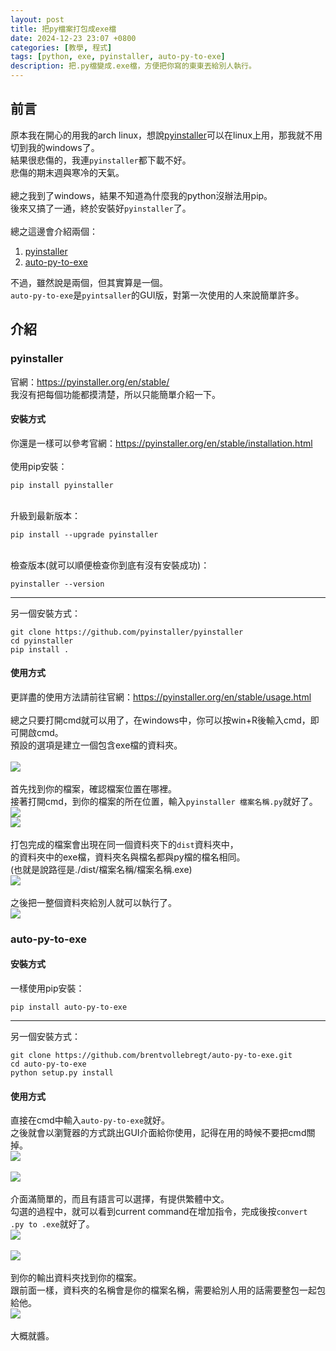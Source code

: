 ```yaml
---
layout: post
title: 把py檔案打包成exe檔
date: 2024-12-23 23:07 +0800
categories: [教學, 程式]
tags: [python, exe, pyinstaller, auto-py-to-exe]
description: 把.py檔變成.exe檔，方便把你寫的東東丟給別人執行。
---
```

## 前言
原本我在開心的用我的arch linux，想說[pyinstaller](https://pyinstaller.org/en/stable/)可以在linux上用，那我就不用切到我的windows了。<br>
結果很悲傷的，我連`pyinstaller`都下載不好。<br>
悲傷的期末週與寒冷的天氣。<br>
<br>
總之我到了windows，結果不知道為什麼我的python沒辦法用pip。<br>
後來又搞了一通，終於安裝好`pyinstaller`了。<br>
<br>
總之這邊會介紹兩個：

1. [pyinstaller](https://pyinstaller.org/en/stable/)
2. [auto-py-to-exe](https://pypi.org/project/auto-py-to-exe/)

不過，雖然說是兩個，但其實算是一個。<br>
`auto-py-to-exe`是`pyintsaller`的GUI版，對第一次使用的人來說簡單許多。

## 介紹
### pyinstaller
官網：<https://pyinstaller.org/en/stable/><br>
我沒有把每個功能都摸清楚，所以只能簡單介紹一下。

#### 安裝方式
你還是一樣可以參考官網：<https://pyinstaller.org/en/stable/installation.html><br>
<br>
使用pip安裝：<br>

```
pip install pyinstaller
```
<br>
升級到最新版本：<br>

```
pip install --upgrade pyinstaller
```
<br>
檢查版本(就可以順便檢查你到底有沒有安裝成功)：<br>

```
pyinstaller --version
```

---

另一個安裝方式：<br>

```
git clone https://github.com/pyinstaller/pyinstaller
cd pyinstaller
pip install .
```

#### 使用方式
更詳盡的使用方法請前往官網：<https://pyinstaller.org/en/stable/usage.html><br>
<br>
總之只要打開cmd就可以用了，在windows中，你可以按win+R後輸入cmd，即可開啟cmd。<br>
預設的選項是建立一個包含exe檔的資料夾。<br>
<br>
![](/assets/img/image/把py檔案打包成exe檔/檔案位置.png)<br>
<br>
首先找到你的檔案，確認檔案位置在哪裡。<br>
接著打開cmd，到你的檔案的所在位置，輸入`pyinstaller 檔案名稱.py`就好了。<br>
![](/assets/img/image/把py檔案打包成exe檔/打包過程1.png)<br>
![](/assets/img/image/把py檔案打包成exe檔/打包過程2.png)<br>
<br>
打包完成的檔案會出現在同一個資料夾下的`dist`資料夾中，<br>
的資料夾中的exe檔，資料夾名與檔名都與py檔的檔名相同。<br>
(也就是說路徑是./dist/檔案名稱/檔案名稱.exe)<br>
![](/assets/img/image/把py檔案打包成exe檔/打包內容物.png)<br>
<br>
之後把一整個資料夾給別人就可以執行了。<br>
![](/assets/img/image/把py檔案打包成exe檔/helloworld.png)

### auto-py-to-exe
#### 安裝方式
一樣使用pip安裝：<br>

```
pip install auto-py-to-exe
```

---

另一個安裝方式：<br>

```
git clone https://github.com/brentvollebregt/auto-py-to-exe.git
cd auto-py-to-exe
python setup.py install
```

#### 使用方式
直接在cmd中輸入`auto-py-to-exe`就好。<br>
之後就會以瀏覽器的方式跳出GUI介面給你使用，記得在用的時候不要把cmd關掉。<br>
![](/assets/img/image/把py檔案打包成exe檔/不要關掉cmd.png)<br>
<br>
![](/assets/img/image/把py檔案打包成exe檔/介面.png)<br>
<br>
介面滿簡單的，而且有語言可以選擇，有提供繁體中文。<br>
勾選的過程中，就可以看到current command在增加指令，完成後按`convert .py to .exe`就好了。<br>
![](/assets/img/image/把py檔案打包成exe檔/結果.png)<br>
<br>
![](/assets/img/image/把py檔案打包成exe檔/位置.png)<br>
<br>
到你的輸出資料夾找到你的檔案。<br>
跟前面一樣，資料夾的名稱會是你的檔案名稱，需要給別人用的話需要整包一起包給他。<br>
![](/assets/img/image/把py檔案打包成exe檔/輸出範例.png)<br>
<br>
大概就醬。
